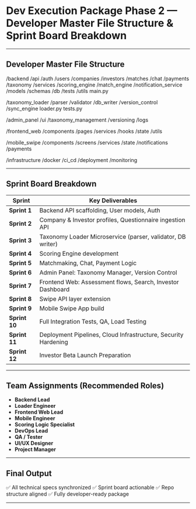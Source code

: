 
# Dev Execution Package Phase 2 — Developer Master File Structure & Sprint Board Breakdown

---

## Developer Master File Structure

/backend
/api
/auth
/users
/companies
/investors
/matches
/chat
/payments
/taxonomy
/services
/scoring_engine
/match_engine
/notification_service
/models
/schemas
/db
/tests
/utils
main.py

/taxonomy_loader
/parser
/validator
/db_writer
/version_control
/sync_engine
loader.py
tests.py

/admin_panel
/ui
/taxonomy_management
/versioning
/logs

/frontend_web
/components
/pages
/services
/hooks
/state
/utils

/mobile_swipe
/components
/screens
/services
/state
/notifications
/payments

/infrastructure
/docker
/ci_cd
/deployment
/monitoring

---

## Sprint Board Breakdown

| Sprint | Key Deliverables |
|--------|-------------------|
| **Sprint 1** | Backend API scaffolding, User models, Auth |
| **Sprint 2** | Company & Investor profiles, Questionnaire ingestion API |
| **Sprint 3** | Taxonomy Loader Microservice (parser, validator, DB writer) |
| **Sprint 4** | Scoring Engine development |
| **Sprint 5** | Matchmaking, Chat, Payment Logic |
| **Sprint 6** | Admin Panel: Taxonomy Manager, Version Control |
| **Sprint 7** | Frontend Web: Assessment flows, Search, Investor Dashboard |
| **Sprint 8** | Swipe API layer extension |
| **Sprint 9** | Mobile Swipe App build |
| **Sprint 10** | Full Integration Tests, QA, Load Testing |
| **Sprint 11** | Deployment Pipelines, Cloud Infrastructure, Security Hardening |
| **Sprint 12** | Investor Beta Launch Preparation |

---

## Team Assignments (Recommended Roles)

- **Backend Lead**
- **Loader Engineer**
- **Frontend Web Lead**
- **Mobile Engineer**
- **Scoring Logic Specialist**
- **DevOps Lead**
- **QA / Tester**
- **UI/UX Designer**
- **Project Manager**

---

## Final Output

✅ All technical specs synchronized
✅ Sprint board actionable
✅ Repo structure aligned
✅ Fully developer-ready package

---
